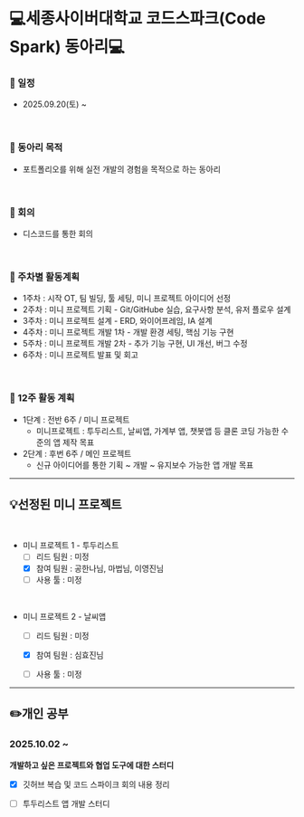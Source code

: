 # 💻세종사이버대학교 코드스파크(Code Spark) 동아리💻

### 📌 일정 
  - 2025.09.20(토) ~

<br>

### 📌 동아리 목적
  - 포트폴리오를 위해 실전 개발의 경험을 목적으로 하는 동아리

<br>

### 📌 회의
  - 디스코드를 통한 회의

 <br>
 
### 📌 주차별 활동계획
  - 1주차 : 시작 OT, 팀 빌딩, 툴 세팅, 미니 프로젝트 아이디어 선정
  - 2주차 : 미니 프로젝트 기획 - Git/GitHube 실습, 요구사항 분석, 유저 플로우 설계
  - 3주차 : 미니 프로젝트 설계 - ERD, 와이어프레임, IA 설계
  - 4주차 : 미니 프로젝트 개발 1차 - 개발 환경 세팅, 핵심 기능 구현
  - 5주차 : 미니 프로젝트 개발 2차 - 추가 기능 구현, UI 개선, 버그 수정
  - 6주차 : 미니 프로젝트 발표 및 회고

 <br>
 
### 📌 12주 활동 계획
  - 1단계 : 전반 6주 / 미니 프로젝트
      - 미니프로젝트 : 투두리스트, 날씨앱, 가계부 앱, 챗봇앱 등 클론 코딩 가능한 수준의 앱 제작 목표
  - 2단계 : 후번 6주 / 메인 프로젝트
      - 신규 아이디어를 통한 기획 ~ 개발 ~ 유지보수 가능한 앱 개발 목표
    

 -----------------------------------


## 💡선정된 미니 프로젝트

<br>

 * 미니 프로젝트 1 - 투두리스트
   - [ ] 리드 팀원 : 미정
   - [x] 참여 팀원 : 공한나님, 마법님, 이영진님
   - [ ] 사용 툴 : 미정
  
  <br>

  * 미니 프로젝트 2 - 날씨앱
    - [ ] 리드 팀원 : 미정
    - [x] 참여 팀원 : 심효진님
    - [ ] 사용 툴 : 미정

  
 -----------------------------------
 

## ✏️개인 공부

### 2025.10.02 ~
**개발하고 싶은 프로젝트와 협업 도구에 대한 스터디**
* [x] 깃허브 복습 및 코드 스파이크 회의 내용 정리
* [ ] 투두리스트 앱 개발 스터디

    
  
